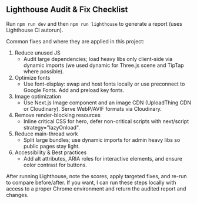 Lighthouse Audit & Fix Checklist
--------------------------------
Run `npm run dev` and then `npm run lighthouse` to generate a report (uses Lighthouse CI autorun).

Common fixes and where they are applied in this project:
1. Reduce unused JS
   - Audit large dependencies; load heavy libs only client-side via dynamic imports (we used dynamic for Three.js scene and TipTap where possible).
2. Optimize fonts
   - Use font-display: swap and host fonts locally or use preconnect to Google Fonts. Add <link rel='preconnect' href='https://fonts.gstatic.com'> and preload key fonts.
3. Image optimization
   - Use Next.js Image component and an image CDN (UploadThing CDN or Cloudinary). Serve WebP/AVIF formats via Cloudinary.
4. Remove render-blocking resources
   - Inline critical CSS for hero, defer non-critical scripts with next/script strategy="lazyOnload".
5. Reduce main-thread work
   - Split large bundles; use dynamic imports for admin heavy libs so public pages stay light.
6. Accessibility & Best practices
   - Add alt attributes, ARIA roles for interactive elements, and ensure color contrast for buttons.

After running Lighthouse, note the scores, apply targeted fixes, and re-run to compare before/after. If you want, I can run these steps locally with access to a proper Chrome environment and return the audited report and changes.
